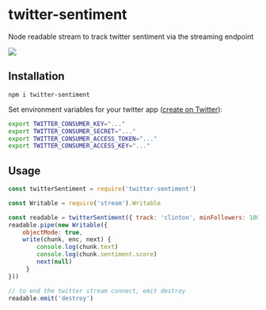 # twitter-sentiment
Node readable stream to track twitter sentiment via the streaming endpoint

![](https://media.giphy.com/media/z6OjrU9wRXNXW/giphy.gif)

## Installation

`npm i twitter-sentiment`

Set environment variables for your twitter app ([create on Twitter](https://apps.twitter.com/)):

```sh
export TWITTER_CONSUMER_KEY="..."
export TWITTER_CONSUMER_SECRET="..."
export TWITTER_CONSUMER_ACCESS_TOKEN="..."
export TWITTER_CONSUMER_ACCESS_KEY="..."
```

## Usage

```javascript
const twitterSentiment = require('twitter-sentiment')

const Writable = require('stream').Writable

const readable = twitterSentiment({ track: 'clinton', minFollowers: 10000 })
readable.pipe(new Writable({
    objectMode: true,
    write(chunk, enc, next) {
        console.log(chunk.text)
        console.log(chunk.sentiment.score)
        next(null)
     }
}))

// to end the twitter stream connect, emit destroy
readable.emit('destroy')
```

